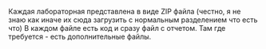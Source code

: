 Каждая лабораторная представлена в виде ZIP файла (честно, я не знаю как иначе их сюда загрузить с нормальным разделением что есть что)
В каждом файле есть код и сразу файл с отчетом. Там где требуется - есть дополнительные файлы.
